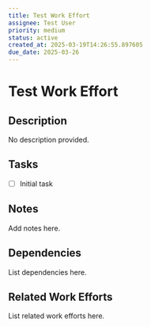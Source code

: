 ```yaml
---
title: Test Work Effort
assignee: Test User
priority: medium
status: active
created_at: 2025-03-19T14:26:55.897605
due_date: 2025-03-26
---
```


# Test Work Effort

## Description
No description provided.

## Tasks
- [ ] Initial task

## Notes
Add notes here.

## Dependencies
List dependencies here.

## Related Work Efforts
List related work efforts here.